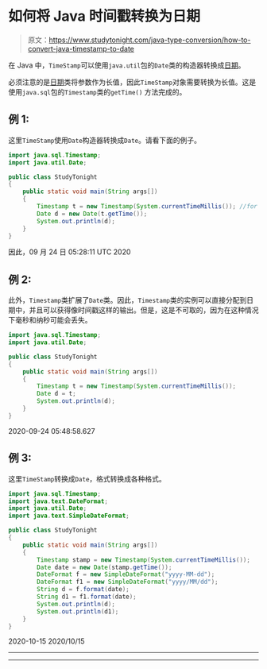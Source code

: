 # 如何将 Java 时间戳转换为日期

> 原文：<https://www.studytonight.com/java-type-conversion/how-to-convert-java-timestamp-to-date>

在 Java 中，`TimeStamp`可以使用`java.util`包的`Date`类的构造器转换成[日期](https://www.studytonight.com/java-8/java-8-date-and-time-api)。

必须注意的是[日期](https://www.studytonight.com/java-8/java-8-date-and-time-api)类将参数作为长值，因此`TimeStamp`对象需要转换为长值。这是使用`java.sql`包的`Timestamp`类的`getTime()` 方法完成的。

## 例 1:

这里`TimeStamp`使用`Date`构造器转换成`Date`。请看下面的例子。

```java
import java.sql.Timestamp;    
import java.util.Date;  

public class StudyTonight
{    
	public static void main(String args[])
	{    
		Timestamp t = new Timestamp(System.currentTimeMillis()); //for current time in milliseconds 
		Date d = new Date(t.getTime());  
		System.out.println(d);                      
	}    
}
```

因此，09 月 24 日 05:28:11 UTC 2020

## 例 2:

此外，`Timestamp`类扩展了`Date`类。因此，`Timestamp`类的实例可以直接分配到日期中，并且可以获得像时间戳这样的输出。但是，这是不可取的，因为在这种情况下毫秒和纳秒可能会丢失。

```java
import java.sql.Timestamp;    
import java.util.Date;  

public class StudyTonight
{    
	public static void main(String args[])
	{    
		Timestamp t = new Timestamp(System.currentTimeMillis());  
		Date d = t;  
		System.out.println(d);                       
	}    
}
```

2020-09-24 05:48:58.627

## 例 3:

这里`TimeStamp`转换成`Date`，格式转换成各种格式。

```java
import java.sql.Timestamp; 
import java.text.DateFormat;
import java.util.Date; 
import java.text.SimpleDateFormat;

public class StudyTonight
{    
	public static void main(String args[])
	{    
		Timestamp stamp = new Timestamp(System.currentTimeMillis());
		Date date = new Date(stamp.getTime());
		DateFormat f = new SimpleDateFormat("yyyy-MM-dd");
		DateFormat f1 = new SimpleDateFormat("yyyy/MM/dd");
		String d = f.format(date);
		String d1 = f1.format(date);
		System.out.println(d);
		System.out.println(d1);
	}    
} 
```

2020-10-15
2020/10/15

* * *

* * *